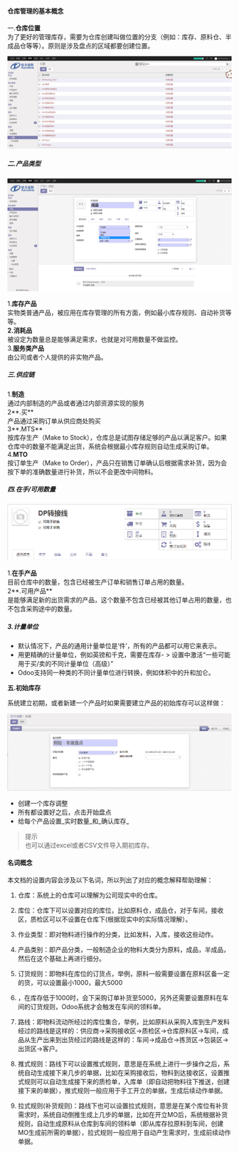 #### **仓库管理的基本概念**

一.**仓库位置**  
 为了更好的管理库存，需要为仓库创建叫做位置的分支（例如：库存、原料仓、半成品仓等等）。原则是涉及盘点的区域都要创建位置。

![](/assets/QQ截图20180319165256.png)

##### 二.产品类型

![](/assets/QQ截图20180319165359.png)

1.**库存产品**  
 实物类普通产品，被应用在库存管理的所有方面，例如最小库存规则、自动补货等等。  
**2.消耗品**  
 被设定为数量总是能够满足需求，也就是对可用数量不做监控。  
3.**服务类产品**  
 由公司或者个人提供的非实物产品。

##### 三.供应链

1.**制造**  
 通过内部制造的产品或者通过内部资源实现的服务  
2**.买**  
 产品通过采购订单从供应商处购买  
3**.MTS**  
 按库存生产（Make to Stock），仓库总是试图存储足够的产品以满足客户。如果仓库中的数量不能满足出货，系统会根据最小库存规则自动生成采购订单。  
4.**MTO**  
 按订单生产（Make to Order），产品只在销售订单确认后根据需求补货，因为会按下单的准确数量进行补货，所以不会更改中间物料。

##### 四.在手/可用数量

![](/assets/QQ截图20180319165626.png)

1.**在手产品**  
 目前仓库中的数量，包含已经被生产订单和销售订单占用的数量。  
2**.可用产品**  
 是能够满足新的出货需求的产品，这个数量不包含已经被其他订单占用的数量，也不包含采购途中的数量。

##### 3.计量单位

* 默认情况下，产品的通用计量单位是‘件’，所有的产品都可以用它来表示。
* 用更精确的计量单位，例如英镑和千克，需要在库存-
  &gt;
  设置中激活“一些可能用于买/卖的不同计量单位（高级）”
* Odoo支持同一种类的不同计量单位进行转换，例如体积中的升和加仑。

**五.初始库存**

系统建立初期，或者新建一个产品时如果需要建立产品的初始库存可以这样做：

![](/assets/QQ截图20180319165812.png)

* 创建一个库存调整
* 所有都设置好之后，点击开始盘点
* 给每个产品设置_实时数量_和_确认库存_

> 提示  
>  也可以通过excel或者CSV文件导入期初库存。

#### 名词概念

本文档的设置内容会涉及以下名词，所以列出了对应的概念解释帮助理解：

1. 仓库：系统上的仓库可以理解为公司现实中的仓库。
2. 库位：仓库下可以设置对应的库位，比如原料仓，成品仓，对于车间，接收区，质检区可以不设置在仓库下\(根据现实中的实际情况理解）。
3. 作业类型：即对物料进行操作的分类，比如发料，入库，接收这些动作。
4. 产品类别：即产品分类，一般制造企业的物料大类分为原料，成品，半成品，然后在这个基础上再进行细分。
5. 订货规则：即物料在库位的订货点，举例，原料一般需要设置在原料区备一定的货，可以设置最小1000，最大5000
6. ，在库存低于1000时，会下采购订单补货至5000，另外还需要设置原料在车间的订货规则，Odoo系统才会触发在车间的领料单。
7. 路线：即物料流动所经过的库位集合，举例，比如原料从采购入库到生产发料经过的路线是这样的：供应商-&gt;采购接收区-&gt;质检区-&gt;仓库原料区-&gt;车间，成品从生产出来到出货经过的路线是这样的：车间-&gt;成品仓-&gt;拣货区-&gt;包装区-&gt;出货区-&gt;客户。
8. 推式规则：路线下可以设置推式规则，意思是在系统上进行一步操作之后，系统自动生成接下来几步的单据，比如在采购接收后，物料到达接收区，设置推式规则可以自动生成接下来的质检单，入库单（即自动把物料往下推送，创建接下来的单据），推式规则一般应用于手工开立的单据，生成后续动作单据。

1. 拉式规则\(补货规则\)：路线下也可以设置拉式规则，意思是在某个库位有补货需求时，系统自动倒推生成上几步的单据，比如在开立MO后，系统根据补货规则，自动生成原料从仓库到车间的领料单（即从库存拉原料到车间，创建MO生成前所需的单据），拉式规则一般应用于自动产生需求时，生成前续动作单据。



